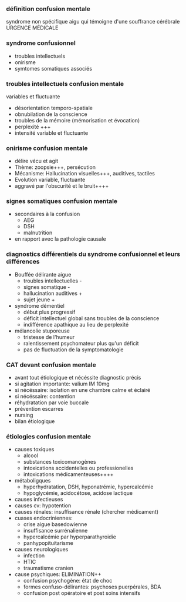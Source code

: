 ### définition confusion mentale
syndrome non spécifique aigu qui témoigne d'une souffrance cérébrale
URGENCE MÉDICALE

### syndrome confusionnel
- troubles intellectuels
- onirisme
- symtomes somatiques associés

### troubles intellectuels confusion mentale
variables et fluctuante
- désorientation temporo-spatiale
- obnubilation de la conscience
- troubles de la mémoire (mémorisation et évocation)
- perplexité +++
- intensité variable et fluctuante

### onirisme confusion mentale
- délire vécu et agit
- Thème: zoopsie+++, persécution
- Mécanisme: Hallucination visuelles+++, auditives, tactiles
- Evolution variable, fluctuante
- aggravé par l'obscurité et le bruit++++

### signes somatiques confusion mentale
- secondaires à la confusion
    - AEG
    - DSH
    - malnutrition
- en rapport avec la pathologie causale

### diagnostics différentiels du syndrome confusionnel et leurs différences
- Bouffée délirante aigue
    - troubles intellectuelles -
    - signes somatique -
    - hallucination auditives +
    - sujet jeune +
- syndrome démentiel
    - début plus progressif
    - déficit intellectuel global sans troubles de la conscience
    - indifférence apathique au lieu de perplexité
- mélancolie stuporeuse
    - tristesse de l'humeur
    - ralentissement psychomateur plus qu'un déficit
    - pas de fluctuation de la symptomatologie

### CAT devant confusion mentale
- avant tout étiologique et nécéssite diagnostic précis
- si agitation importante: valium IM 10mg
- si nécéssaire: isolation en une chambre calme et éclairé
- si nécéssaire: contention
- réhydratation par voie buccale
- prévention escarres
- nursing
- bilan étiologique

### étiologies confusion mentale
- causes toxiques
    - alcool
    - substances toxicomanogènes
    - intoxications accidentelles ou professionelles
    - intoxications médicamenteuses++++
- métaboligques
    - hyperhydratation, DSH, hyponatrémie, hypercalcémie
    - hypoglycémie, acidocétose, acidose lactique
- causes infectieuses
- causes cv: hypotention
- causes rénales: insuffisance rénale (chercher médicament)
- cuases endocriniennes:
    - crise aigue basedowienne
    - insuffisance surrénalienne
    - hypercalcémie par hyperparathyroidie
    - panhypopituitarisme
- causes neurologiques
    - infection
    - HTIC
    - traumatisme cranien
- cause psychiques: ELIMINATION++
    - confusion psychogène: état de choc
    - formes confuso-délirantes: psychoses puerpérales, BDA
    - confusion post opératoire et post soins intensifs
